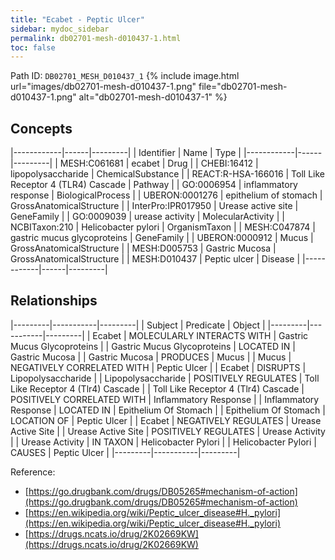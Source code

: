 ```yaml
---
title: "Ecabet - Peptic Ulcer"
sidebar: mydoc_sidebar
permalink: db02701-mesh-d010437-1.html
toc: false 
---
```



Path ID: `DB02701_MESH_D010437_1`
{% include image.html url="images/db02701-mesh-d010437-1.png" file="db02701-mesh-d010437-1.png" alt="db02701-mesh-d010437-1" %}

## Concepts

|------------|------|---------|
| Identifier | Name | Type    |
|------------|------|---------|
| MESH:C061681 | ecabet | Drug |
| CHEBI:16412 | lipopolysaccharide | ChemicalSubstance |
| REACT:R-HSA-166016 | Toll Like Receptor 4 (TLR4) Cascade | Pathway |
| GO:0006954 | inflammatory response | BiologicalProcess |
| UBERON:0001276 | epithelium of stomach | GrossAnatomicalStructure |
| InterPro:IPR017950 | Urease active site | GeneFamily |
| GO:0009039 | urease activity | MolecularActivity |
| NCBITaxon:210 | Helicobacter pylori | OrganismTaxon |
| MESH:C047874 | gastric mucus glycoproteins | GeneFamily |
| UBERON:0000912 | Mucus | GrossAnatomicalStructure |
| MESH:D005753 | Gastric Mucosa | GrossAnatomicalStructure |
| MESH:D010437 | Peptic ulcer | Disease |
|------------|------|---------|

## Relationships

|---------|-----------|---------|
| Subject | Predicate | Object  |
|---------|-----------|---------|
| Ecabet | MOLECULARLY INTERACTS WITH | Gastric Mucus Glycoproteins |
| Gastric Mucus Glycoproteins | LOCATED IN | Gastric Mucosa |
| Gastric Mucosa | PRODUCES | Mucus |
| Mucus | NEGATIVELY CORRELATED WITH | Peptic Ulcer |
| Ecabet | DISRUPTS | Lipopolysaccharide |
| Lipopolysaccharide | POSITIVELY REGULATES | Toll Like Receptor 4 (Tlr4) Cascade |
| Toll Like Receptor 4 (Tlr4) Cascade | POSITIVELY CORRELATED WITH | Inflammatory Response |
| Inflammatory Response | LOCATED IN | Epithelium Of Stomach |
| Epithelium Of Stomach | LOCATION OF | Peptic Ulcer |
| Ecabet | NEGATIVELY REGULATES | Urease Active Site |
| Urease Active Site | POSITIVELY REGULATES | Urease Activity |
| Urease Activity | IN TAXON | Helicobacter Pylori |
| Helicobacter Pylori | CAUSES | Peptic Ulcer |
|---------|-----------|---------|

Reference: 
  - [https://go.drugbank.com/drugs/DB05265#mechanism-of-action](https://go.drugbank.com/drugs/DB05265#mechanism-of-action)
  - [https://en.wikipedia.org/wiki/Peptic_ulcer_disease#H._pylori](https://en.wikipedia.org/wiki/Peptic_ulcer_disease#H._pylori)
  - [https://drugs.ncats.io/drug/2K02669KW](https://drugs.ncats.io/drug/2K02669KW)
